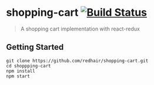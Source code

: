 # shopping-cart [![Build Status](https://travis-ci.org/redhair/shopping-cart.svg?branch=master)](https://travis-ci.org/redhair/shopping-cart)

> A shopping cart implementation with react-redux

## Getting Started

```
git clone https://github.com/redhair/shopping-cart.git
cd shoppping-cart
npm install
npm start
```
